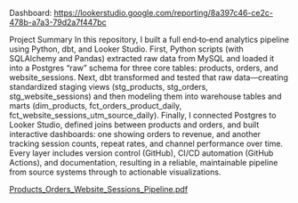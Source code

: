 Dashboard: https://lookerstudio.google.com/reporting/8a397c46-ce2c-478b-a7a3-79d2a7f447bc

Project Summary
In this repository, I built a full end‑to‑end analytics pipeline using Python, dbt, and Looker Studio. First, Python scripts (with SQLAlchemy and Pandas) extracted raw data from MySQL and loaded it into a Postgres “raw” schema for three core tables: products, orders, and website_sessions. Next, dbt transformed and tested that raw data—creating standardized staging views (stg_products, stg_orders, stg_website_sessions) and then modeling them into warehouse tables and marts (dim_products, fct_orders_product_daily, fct_website_sessions_utm_source_daily). Finally, I connected Postgres to Looker Studio, defined joins between products and orders, and built interactive dashboards: one showing orders to revenue, and another tracking session counts, repeat rates, and channel performance over time. Every layer includes version control (GitHub), CI/CD automation (GitHub Actions), and documentation, resulting in a reliable, maintainable pipeline from source systems through to actionable visualizations.

[Products_Orders_Website_Sessions_Pipeline.pdf](https://github.com/user-attachments/files/20026584/Products_Orders_Website_Sessions_Pipeline.pdf)
